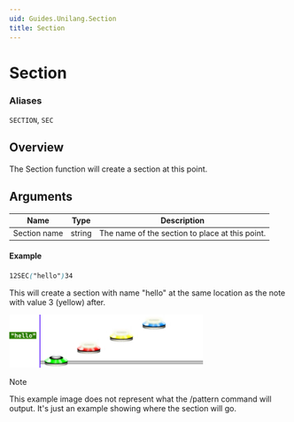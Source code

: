 ```yaml
---
uid: Guides.Unilang.Section
title: Section
---
```


# Section
### Aliases
`SECTION`, `SEC`

## Overview
The Section function will create a section at this point.

## Arguments
| Name          | Type        | Description                                     |
| ------------- | ----------- | ----------------------------------------------- |
| Section name  | string      | The name of the section to place at this point. |

#### Example
```css
12SEC("hello")34
```
This will create a section with name "hello" at the same location as the note with value 3 (yellow) after.

<img src="example1.png" alt="Section Example 1" style="width:350px;"/>

> [!Note]
> This example image does not represent what the /pattern command will output. It's just an example showing where the section will go.